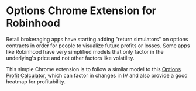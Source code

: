 # Options Chrome Extension for Robinhood

Retail brokeraging apps have starting adding "return simulators" on options contracts in order for people to visualize future profits or losses.
Some apps like Robinhood have very simplified models that only factor in the underlying's price and not other factors like volatility.

This simple Chrome extension is to follow a similar model to this [Options Profit Calculator](https://www.optionsprofitcalculator.com/), which can factor in changes in IV and also provide a good heatmap for profitability.


